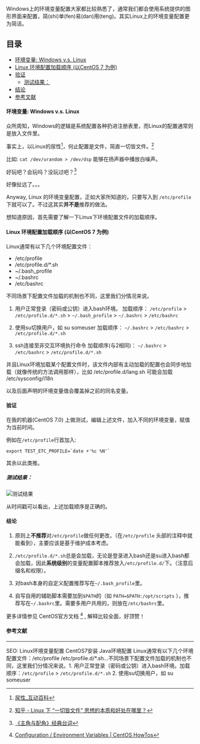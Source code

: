 Windows上的环境变量配置大家都比较熟悉了，通常我们都会使用系统提供的图形界面来配置，简(shi)单(fen)易(dan)用(teng)。其实Linux上的环境变量配置更为简洁。

## 目录
<!-- MarkdownTOC -->

- [环境变量: Windows v.s. Linux](#环境变量-windows-vs-linux)
- [Linux 环境配置加载顺序 (以CentOS 7 为例)](#linux-环境配置加载顺序-以centos-7-为例)
- [验证](#验证)
	- [测试结果：](#测试结果：)
- [结论](#结论)
- [参考文献](#参考文献)

<!-- /MarkdownTOC -->

<a name="环境变量-windows-vs-linux"></a>
#### 环境变量: Windows v.s. Linux

众所周知，Windows的逻辑是系统配置各种扔进注册表里，而Linux的配置通常则是放入文件里。

事实上，以Linux的尿性[^1]，何止配置是文件，简直一切皆文件。[^2]

比如: `cat /dev/urandom > /dev/dsp` 能够在扬声器中播放白噪声。

好玩吧？会玩吗？没玩过吧？[^3]

好像扯远了。。。 

Anyway, Linux 的环境变量配置，正如大家所知道的，只要写入到 `/etc/profile`下就可以了。不过这其实**并不是**推荐的做法。

想知道原因，首先需要了解一下Linux下环境配置文件的加载顺序。

<a name="linux-环境配置加载顺序-以centos-7-为例"></a>
#### Linux 环境配置加载顺序 (以CentOS 7 为例)
Linux通常有以下几个环境配置文件：

- /etc/profile
- /etc/profile.d/*.sh
- ~/.bash_profile
- ~/.bashrc
- /etc/bashrc

不同场景下配置文件加载的机制也不同，这里我们分情况来说。

1. 用户正常登录（密码或公钥）进入bash环境。
加载顺序： 
    `/etc/profile` > `/etc/profile.d/*.sh` > `~/.bash_profile` > `~/.bashrc` > `/etc/bashrc`

2. 使用su切换用户，如 su someuser
加载顺序：
`~/.bashrc` > `/etc/bashrc` > `/etc/profile.d/*.sh`

3. ssh连接至非交互环境执行命令
加载顺序(与2相同)：
`~/.bashrc` > `/etc/bashrc` > `/etc/profile.d/*.sh`

并且Linux环境加载某个配置文件时，该文件内部有主动加载的配置也会同步地加载（就像传统的方法调用那样），比如 /etc/profile.d/lang.sh 可能会加载 /etc/sysconfig/i18n

以及后面声明的环境变量值会覆盖掉之前的同名变量。

<a name="验证"></a>
#### 验证
在我的机器(CentOS 7.0) 上做测试，编辑上述文件，加入不同的环境变量，赋值为当前时间。

例如在`/etc/profile`行首加入: 

    export TEST_ETC_PROFILE=`date +'%c %N'`

其余以此类推。

<a name="测试结果："></a>
##### 测试结果：
![测试结果](http://img.blog.csdn.net/20150513234734253)

从时间戳可以看出，上述加载顺序是正确的。

<a name="结论"></a>
#### 结论

1. 原则上**不推荐**对`/etc/profile`做任何更改，（在`/etc/profile` 头部的注释中就能看到），主要应该是基于维护成本考虑。

2. `/etc/profile.d/*.sh`总是会加载，无论是登录进入bash还是su进入bash都会加载，因此**系统级别**的变量配置脚本推荐放入`/etc/profile.d/`下。（注意后缀名和权限）。

3. 对bash本身的自定义配置推荐写在`~/.bash_profile`里。

4. 自写自用的辅助脚本需要加到`$PATH`的（如 `PATH=$PATH:/opt/scripts` ），推荐写在`~/.bashrc`里。需要多用户共用的，则放在`/etc/bashrc`里。

更多详情参见 CentOS官方文档 [^4] , 解释比较全面，好顶赞！

<a name="参考文献"></a>
#### 参考文献
[^1]: [尿性_互动百科](http://www.baike.com/wiki/%E5%B0%BF%E6%80%A7)

[^2]: [知乎 - Linux 下 “一切皆文件” 思想的本质和好处在哪里？](http://www.zhihu.com/question/25696682)

[^3]: [《主角与配角》经典台词](http://baike.baidu.com/view/598090.htm)

[^4]: [Configuration / Environment Variables | CentOS HowTos](http://centoshowtos.org/environment-variables/)

---
SEO: Linux环境变量配置 CentOS7安装 Java环境配置
Linux通常有以下几个环境配置文件：/etc/profile /etc/profile.d/*.sh...不同场景下配置文件加载的机制也不同，这里我们分情况来说。1. 用户正常登录（密码或公钥）进入bash环境。加载顺序：`/etc/profile` > `/etc/profile.d/*.sh` 2. 使用su切换用户，如 su someuser
